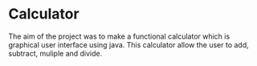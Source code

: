 <h1> Calculator</h1>
The aim of the project was to make a functional calculator which is graphical user interface using java. This calculator allow the user to add, subtract, muliple and divide.
